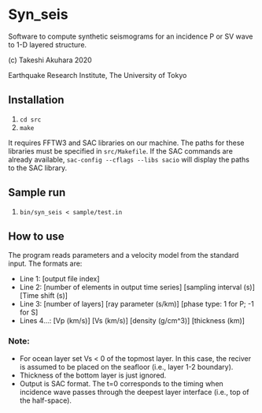# Syn_seis

Software to compute synthetic seismograms for an incidence P or SV wave to 1-D layered structure.

(c) Takeshi Akuhara 2020

Earthquake Research Institute, The University of Tokyo 

## Installation 
1. `cd src`
2. `make`

It requires FFTW3 and SAC libraries on our machine. The paths for these libraries must be specified in `src/Makefile`.
If the SAC commands are already available, `sac-config --cflags --libs sacio` will display the paths to the SAC library.

## Sample run
1. `bin/syn_seis < sample/test.in`

## How to use
The program reads parameters and a velocity model from the standard input. The formats are:

* Line 1: [output file index]
* Line 2: [number of elements in output time series] [sampling interval (s)] [Time shift (s)]
* Line 3: [number of layers] [ray parameter (s/km)] [phase type: 1 for P; -1 for S]
* Lines 4...: [Vp (km/s)] [Vs (km/s)] [density (g/cm^3)] [thickness (km)]

### Note: 
* For ocean layer set Vs < 0 of the topmost layer. In this case, the reciver is assumed to be placed on the seafloor (i.e., layer 1-2 boundary).
* Thickness of the bottom layer is just ignored.
* Output is SAC format. The t=0 corresponds to the timing when incidence wave passes through the deepest layer interface (i.e., top of the half-space). 
